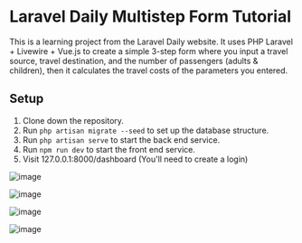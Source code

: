# Laravel Daily Multistep Form Tutorial

This is a learning project from the Laravel Daily website. It uses PHP Laravel + Livewire + Vue.js to create a simple 3-step form where you input a travel source, travel destination, and the number of passengers (adults & children), then it calculates the travel costs of the parameters you entered.

## Setup
1. Clone down the repository.
2. Run `php artisan migrate --seed` to set up the database structure.
3. Run `php artisan serve` to start the back end service.
4. Run `npm run dev` to start the front end service.
5. Visit 127.0.0.1:8000/dashboard
(You'll need to create a login)

![image](https://github.com/user-attachments/assets/2b5cda12-9284-4409-8014-481325a61b5f)

![image](https://github.com/user-attachments/assets/38bf9570-c9f4-408d-bfde-07f8c0674438)

![image](https://github.com/user-attachments/assets/ecb652d5-497c-4c8a-ba81-2db012faa38b)

![image](https://github.com/user-attachments/assets/5d3852dd-cabc-4e36-9b59-3e2211de3de7)
